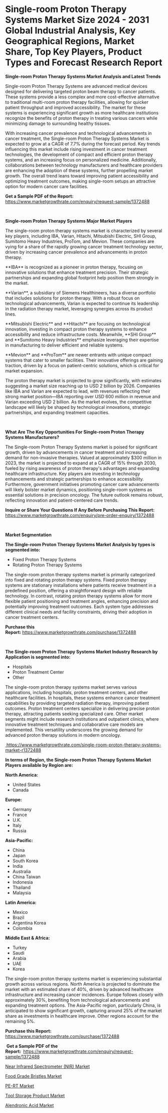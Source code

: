 <p><h1>Single-room Proton Therapy Systems Market Size 2024 - 2031 Global Industrial Analysis, Key Geographical Regions, Market Share, Top Key Players, Product Types and Forecast Research Report</h1></p><p><strong>Single-room Proton Therapy Systems Market Analysis and Latest Trends</strong></p>
<p><p>Single-room Proton Therapy Systems are advanced medical devices designed for delivering targeted proton beam therapy to cancer patients. These systems provide a less complex and more cost-effective alternative to traditional multi-room proton therapy facilities, allowing for quicker patient throughput and improved accessibility. The market for these systems is experiencing significant growth as more healthcare institutions recognize the benefits of proton therapy in treating various cancers while minimizing damage to surrounding healthy tissues.</p><p>With increasing cancer prevalence and technological advancements in cancer treatment, the Single-room Proton Therapy Systems Market is expected to grow at a CAGR of 7.7% during the forecast period. Key trends influencing this market include rising investment in cancer treatment technologies, the development of compact and efficient proton therapy systems, and an increasing focus on personalized medicine. Additionally, collaborations between technology manufacturers and healthcare providers are enhancing the adoption of these systems, further propelling market growth. The overall trend leans toward improving patient accessibility and optimizing treatment outcomes, making single-room setups an attractive option for modern cancer care facilities.</p></p>
<p><strong>Get a Sample PDF of the Report:&nbsp;</strong> <a href="https://www.marketgrowthrate.com/enquiry/request-sample/1372488">https://www.marketgrowthrate.com/enquiry/request-sample/1372488</a></p>
<p>&nbsp;</p>
<p><strong>Single-room Proton Therapy Systems Major Market Players</strong></p>
<p><p>The single-room proton therapy systems market is characterized by several key players, including IBA, Varian, Hitachi, Mitsubishi Electric, SHI Group, Sumitomo Heavy Industries, ProTom, and Mevion. These companies are vying for a share of the rapidly growing cancer treatment technology sector, driven by increasing cancer prevalence and advancements in proton therapy.</p><p>**IBA** is recognized as a pioneer in proton therapy, focusing on innovative solutions that enhance treatment precision. Their strategic partnerships and expanding global footprint help position them strongly in the market. </p><p>**Varian**, a subsidiary of Siemens Healthineers, has a diverse portfolio that includes solutions for proton therapy. With a robust focus on technological advancements, Varian is expected to continue its leadership in the radiation therapy market, leveraging synergies across its product lines.</p><p>**Mitsubishi Electric** and **Hitachi** are focusing on technological innovation, investing in compact proton therapy systems to enhance accessibility and reduce infrastructure costs. Meanwhile, **SHI Group** and **Sumitomo Heavy Industries** emphasize leveraging their expertise in manufacturing to deliver efficient and reliable systems.</p><p>**Mevion** and **ProTom** are newer entrants with unique compact systems that cater to smaller facilities. Their innovative offerings are gaining traction, driven by a focus on patient-centric solutions, which is critical for market expansion.</p><p>The proton therapy market is projected to grow significantly, with estimates suggesting a market size reaching up to USD 2 billion by 2026. Companies like IBA and Varian are expected to lead, with revenues reflecting their strong market position—IBA reporting over USD 600 million in revenue and Varian exceeding USD 2 billion. As the market evolves, the competitive landscape will likely be shaped by technological innovations, strategic partnerships, and expanding treatment capacities.</p></p>
<p>&nbsp;</p>
<p><strong>What Are The Key Opportunities For Single-room Proton Therapy Systems Manufacturers?</strong></p>
<p><p>The Single-room Proton Therapy Systems market is poised for significant growth, driven by advancements in cancer treatment and increasing demand for non-invasive therapies. Valued at approximately $300 million in 2023, the market is projected to expand at a CAGR of 15% through 2030, fueled by rising awareness of proton therapy's advantages and expanding healthcare infrastructure. Key players are investing in technology enhancements and strategic partnerships to enhance accessibility. Furthermore, government initiatives promoting cancer care advancements will likely bolster market dynamics, positioning single-room systems as essential solutions in precision oncology. The future outlook remains robust, reflecting innovation and patient-centered care trends.</p></p>
<p><strong>Inquire or Share Your Questions If Any Before Purchasing This Report:</strong> <a href="https://www.marketgrowthrate.com/enquiry/pre-order-enquiry/1372488">https://www.marketgrowthrate.com/enquiry/pre-order-enquiry/1372488</a></p>
<p>&nbsp;</p>
<p><strong>Market Segmentation</strong></p>
<p><strong>The Single-room Proton Therapy Systems Market Analysis by types is segmented into:</strong></p>
<p><ul><li>Fixed Proton Therapy Systems</li><li>Rotating Proton Therapy Systems</li></ul></p>
<p><p>The single-room proton therapy systems market is primarily categorized into fixed and rotating proton therapy systems. Fixed proton therapy systems are stationary installations where patients receive treatment in a predefined position, offering a straightforward design with reliable technology. In contrast, rotating proton therapy systems allow for more flexible patient positioning and treatment angles, enhancing precision and potentially improving treatment outcomes. Each system type addresses different clinical needs and facility constraints, driving their adoption in cancer treatment centers.</p></p>
<p><strong>Purchase this Report:&nbsp;</strong><a href="https://www.marketgrowthrate.com/purchase/1372488">https://www.marketgrowthrate.com/purchase/1372488</a></p>
<p>&nbsp;</p>
<p><strong>The Single-room Proton Therapy Systems Market Industry Research by Application is segmented into:</strong></p>
<p><ul><li>Hospitals</li><li>Proton Treatment Center</li><li>Other</li></ul></p>
<p><p>The single-room proton therapy systems market serves various applications, including hospitals, proton treatment centers, and other healthcare facilities. In hospitals, these systems enhance cancer treatment capabilities by providing targeted radiation therapy, improving patient outcomes. Proton treatment centers specialize in delivering precise proton therapy, attracting patients seeking specialized care. Other market segments might include research institutions and outpatient clinics, where innovative treatment techniques and collaborative care models are implemented. This versatility underscores the growing demand for advanced proton therapy solutions in modern oncology.</p></p>
<p><a href="https://www.marketgrowthrate.com/single-room-proton-therapy-systems-market-r1372488">&nbsp;https://www.marketgrowthrate.com/single-room-proton-therapy-systems-market-r1372488</a></p>
<p><strong>In terms of Region, the Single-room Proton Therapy Systems Market Players available by Region are:</strong></p>
<p>
    <p> <strong> North America: </strong>
        <ul>
            <li>United States</li>
            <li>Canada</li>
        </ul>
        </p> 
    <p> <strong> Europe: </strong>
        <ul>
            <li>Germany</li>
            <li>France</li>
            <li>U.K.</li>
            <li>Italy</li>
            <li>Russia</li>
        </ul>
        </p> 
    <p> <strong> Asia-Pacific: </strong>
        <ul>
            <li>China</li>
            <li>Japan</li>
            <li>South Korea</li>
            <li>India</li>
            <li>Australia</li>
            <li>China Taiwan</li>
            <li>Indonesia</li>
            <li>Thailand</li>
            <li>Malaysia</li>
        </ul>
        </p> 
    <p> <strong> Latin America: </strong>
        <ul>
            <li>Mexico</li>
            <li>Brazil</li>
            <li>Argentina Korea</li>
            <li>Colombia</li>
        </ul>
        </p> 
    <p> <strong> Middle East & Africa: </strong>
        <ul>
            <li>Turkey</li>
            <li>Saudi</li>
            <li>Arabia</li>
            <li>UAE</li>
            <li>Korea</li>
        </ul>
    </p>
    </p>
<p><p>The single-room proton therapy systems market is experiencing substantial growth across various regions. North America is projected to dominate the market with an estimated share of 40%, driven by advanced healthcare infrastructure and increasing cancer incidences. Europe follows closely with approximately 30%, benefiting from technological advancements and expanding treatment options. The Asia-Pacific region, particularly China, is anticipated to show significant growth, capturing around 25% of the market share as investments in healthcare improve. Other regions account for the remaining 5%.</p></p>
<p><strong>Purchase this Report: </strong><a href="https://www.marketgrowthrate.com/purchase/1372488">https://www.marketgrowthrate.com/purchase/1372488</a></p>
<p>&nbsp;<strong>Get a Sample PDF of the Report:&nbsp;&nbsp;</strong><a href="https://www.marketgrowthrate.com/enquiry/request-sample/1372488">https://www.marketgrowthrate.com/enquiry/request-sample/1372488</a></p>
<p><strong></strong></p>
<p><p><a href="https://medium.com/@laurahalfhide/near-infrared-spectrometer-nir-industry-analysis-report-its-market-size-growing-with-a-cagr-of-4-8a91ba994fa4?postPublishedType=repub">Near Infrared Spectrometer (NIR) Market</a></p><p><a href="https://medium.com/@laurahalfhide/food-grade-bristles-industry-sector-new-technologies-and-market-impact-forecasted-for-period-from-e4520a90c44e?postPublishedType=repub">Food Grade Bristles Market</a></p><p><a href="https://issuu.com/reportprime-2/docs/pe-rt-market-size-2030.pptx_5f5d74e700057e">PE-RT Market</a></p><p><a href="https://github.com/LilianFaulkner65/Market-Research-Report-List-1/blob/main/tool-storage-product-market.md">Tool Storage Product Market</a></p><p><a href="https://www.linkedin.com/pulse/alendronic-acid-market-size-share-trends-analysis-kuvwe">Alendronic Acid Market</a></p></p>